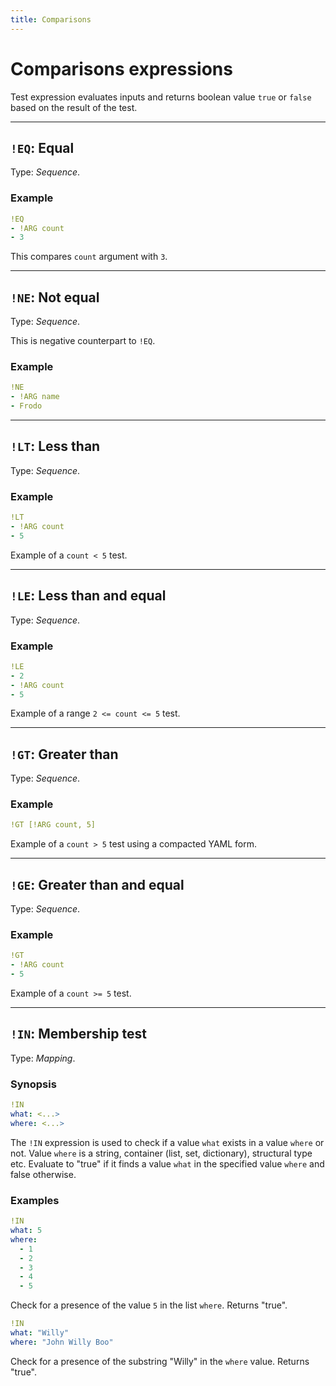 ```yaml
---
title: Comparisons
---
```


# Comparisons expressions


Test expression evaluates inputs and returns boolean value `true` or `false` based on the result of the test.

---

## `!EQ`: Equal 

Type: _Sequence_.


### Example

```yaml
!EQ
- !ARG count
- 3
```

This compares `count` argument with `3`.


---

## `!NE`: Not equal 

Type: _Sequence_.

This is negative counterpart to `!EQ`.


### Example

```yaml
!NE
- !ARG name
- Frodo
```


---

## `!LT`: Less than 

Type: _Sequence_.

### Example

```yaml
!LT
- !ARG count
- 5
```

Example of a `count < 5` test.


---

## `!LE`: Less than and equal 

Type: _Sequence_.


### Example

```yaml
!LE
- 2
- !ARG count
- 5
```

Example of a range `2 <= count <= 5` test.


---

## `!GT`: Greater than 

Type: _Sequence_.

### Example

```yaml
!GT [!ARG count, 5]
```

Example of a `count > 5` test using a compacted YAML form.


---

## `!GE`: Greater than  and equal 

Type: _Sequence_.

### Example

```yaml
!GT
- !ARG count
- 5
```

Example of a `count >= 5` test.


---

## `!IN`: Membership test 

Type: _Mapping_.

### Synopsis

```yaml
!IN
what: <...>
where: <...>
```

The `!IN` expression is used to check if a value `what` exists in a value `where` or not.
Value `where` is a string, container (list, set, dictionary), structural type etc.
Evaluate to "true" if it finds a value `what` in the specified value `where` and false otherwise.

### Examples

```yaml
!IN
what: 5
where:
  - 1
  - 2
  - 3
  - 4
  - 5
```

Check for a presence of the value `5` in the list `where`. Returns "true".


```yaml
!IN
what: "Willy"
where: "John Willy Boo"
```

Check for a presence of the substring "Willy" in the `where` value. Returns "true".

